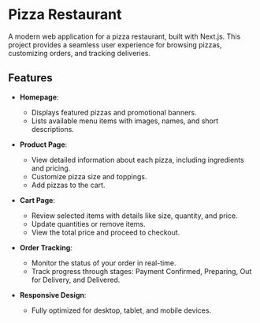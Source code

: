 
# Pizza Restaurant

A modern web application for a pizza restaurant, built with Next.js. This project provides a seamless user experience for browsing pizzas, customizing orders, and tracking deliveries.

## Features

- **Homepage**: 
  - Displays featured pizzas and promotional banners.
  - Lists available menu items with images, names, and short descriptions.

- **Product Page**: 
  - View detailed information about each pizza, including ingredients and pricing.
  - Customize pizza size and toppings.
  - Add pizzas to the cart.

- **Cart Page**: 
  - Review selected items with details like size, quantity, and price.
  - Update quantities or remove items.
  - View the total price and proceed to checkout.

- **Order Tracking**: 
  - Monitor the status of your order in real-time.
  - Track progress through stages: Payment Confirmed, Preparing, Out for Delivery, and Delivered.

- **Responsive Design**: 
  - Fully optimized for desktop, tablet, and mobile devices.
